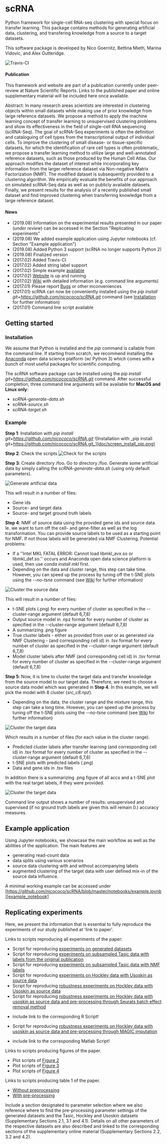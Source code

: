 scRNA
=====
Python framework for single-cell RNA-seq clustering with special 
focus on transfer learning. This package contains methods for 
generating artificial data, clustering, and transfering knowledge
from a source to a target datasets.

This software package is developed by Nico Goernitz, Bettina Mieth, Marina Vidovic, and Alex Gutteridge. 

![Travis-CI](https://travis-ci.org/nicococo/scRNA.svg?branch=master)

#### Publication
This framework and website are part of a publication currently under peer-review at Nature Scientific Reports. Links to the published paper and online supplementary material will be included here once available.

Abstract: In many research areas scientists are interested in clustering objects within small datasets while making use of prior knowledge from large reference datasets. We propose a method to apply the machine learning concept of transfer learning to unsupervised clustering problems and show its effectiveness in the field of single-cell RNA sequencing (scRNA-Seq). The goal of scRNA-Seq experiments is often the definition and cataloguing of cell types from the transcriptional output of individual cells. To improve the clustering of small disease- or tissue-specific datasets, for which the identification of rare cell types is often problematic, we propose a transfer learning method to utilize large and well-annotated reference datasets, such as those produced by the Human Cell Atlas. Our approach modifies the dataset of interest while incorporating key information from the larger reference dataset via Non-negative Matrix Factorization (NMF). The modified dataset is subsequently provided to a clustering algorithm. We empirically evaluate the benefits of our approach on simulated scRNA-Seq data as well as on publicly available datasets. Finally, we present results for the analysis of a recently published small dataset and find improved clustering when transferring knowledge from a large reference dataset. 

#### News
* (2019.08) Information on the experimental results presented in our paper (_under review_) can be accessed in the Section "Replicating experiments"  
* (2019.08) We added example application using Jupyter notebooks (cf. Section "Example application")
* (2019.08) Added Python 3 support (scRNA no longer supports Python 2)
* (2019.08) Finalized version
* (2017.02) Added Travis-CI
* (2017.02) Added string label support
* (2017.02) Simple example [available](#example)
* (2017.02) [Website](http://nicococo.github.io/scRNA/) is up and running
* (2017.02) [Wiki](https://github.com/nicococo/scRNA/wiki) with detailed information (e.g. command line arguments)
* (2017.01) Please report [Bugs](https://github.com/nicococo/scRNA/issues) or other inconveniences
* (2017.01) scRNA can now be conveniently installed using the _pip install git+https://github.com/nicococo/scRNA.git_ 
command (see [Installation](#installation) for further information)
* (2017.01) Command line script available



Getting started
---------------

### Installation
We assume that Python is installed and the _pip_ command is
callable from the command line. If starting from scratch, we recommend installing 
the [Anaconda](https://www.continuum.io/downloads) open data science 
platform (w/ Python 3) which comes with a bunch of most useful packages
for scientific computing.

The *scRNA* software package can be installed using the _pip install git+https://github.com/nicococo/scRNA.git_
command. After successful completion, three command line arguments will be 
available for **MacOS and Linux only**: 

* _scRNA-generate-data.sh_
* _scRNA-source.sh_ 
* _scRNA-target.sh_ 


### Example 
**Step 1**: Installation with _pip install git+https://github.com/nicococo/scRNA.git_
![Installation with _pip install git+https://github.com/nicococo/scRNA.git_](doc/screen_install_pip.png)



**Step 2**: Check the scripts
![Check for the scripts](doc/screen_install_scripts.png)



**Step 3**: Create directory /foo. Go to directory /foo. Generate some artificial data
by simply calling the _scRNA-generate-data.sh_ (using only default parameters).


![Generate artificial data](doc/screen_install_generate.png)


This will result in a number of files:
* Gene ids
* Source- and target data
* Source- and target ground truth labels



**Step 4**: NMF of source data using the provided gene ids and source data. Ie. we want
 to turn off the cell- and gene-filter as well as the log transformation.
 You can provide source labels to be used as a starting point for NMF. If not those labels
 will be generated via NMF Clustering.
Potential problems:
* If a ''Intel MKL FATAL ERROR: Cannot load libmkl_avx.so or libmkl_def.so.''
occurs and Anaconda open data science platform is used, then use _conda install mkl_ first.
* Depending on the data and cluster range, this step can take time. However, you can
 speed up the process by tuning off the t-SNE plots using the _--no-tsne_ command 
 (see [Wiki](https://github.com/nicococo/scRNA/wiki) for further information)

![Cluster the source data](doc/screen_install_source.png)


This will result in a number of files:
* t-SNE plots (.png) for every number of cluster as specified in the --cluster-range argument (default 6,7,8)
* Output source model in .npz format for every number of cluster as specified in the --cluster-range argument (default 6,7,8)
* A summarizing .png figure
* True cluster labels - either as provided from user or as generated via NMF Clustering - (and corresponding cell id) in .tsv format for every number of cluster as specified in the --cluster-range argument (default 6,7,8)
* Model cluster labels after NMF (and corresponding cell id) in .tsv format for every number of cluster as specified in the --cluster-range argument (default 6,7,8)




**Step 5**: Now, it is time to cluster the target data and transfer knowledge from the source model to our target data. Therefore, we need to
choose a source data model which was generated in **Step 4**. In this example, we will 
pick the model with 8 cluster (*src_c8.npz*).

* Depending on the data, the cluster range and the mixture range, this step can take a long
time. However, you can  speed up the process by tuning off the t-SNE plots using the _--no-tsne_ command 
(see [Wiki](https://github.com/nicococo/scRNA/wiki) for further information)

![Cluster the target data](doc/screen_install_target.png)

Which results in a number of files (for each value in the cluster range).
* Predicted cluster labels after transfer learning (and corresponding cell id) in .tsv format for every number of cluster as specified in the --cluster-range argument (default 6,7,8)
* t-SNE plots with predicted labels (.png)
* Data and gene ids in .tsv files

In addition there is a summarizing .png figure of all accs and a t-SNE plot with the real target labels, if they were provided.

![Cluster the target data](doc/screen_install_result.png)

Command line output shows a number of results: unsupervised and supervised (if no ground truth labels 
are given this will remain 0.) accuracy measures.

Example application
---------------

Using Jupyter notebooks, we showcase the main workflow as well as the abilities of the application.
The main features are 
* generating read-count data 
* data splits using various scenarios
* source data clustering with and without accompanying labels
* augmented clustering of the target data with user defined mix-in of the source data influence.

A minimal working example can be accessed under [https://github.com/nicococo/scRNA/blob/master/notebooks/example.ipynb][example_notebook]


[example_notebook]: https://github.com/nicococo/scRNA/blob/master/notebooks/example.ipynb


Replicating experiments 
---------------
Here, we present the information that is essential to fully reproduce the experiments of our study published at 'link to paper'.

Links to scripts reproducing all experiments of the paper: 
* Script for reproducing [experiments on generated datasets](https://github.com/nicococo/scRNA/blob/master/scripts/experiments/main_wrapper_generated_data.py)
* Script for reproducing [experiments on subsampled Tasic data with labels from the original publication](https://github.com/nicococo/scRNA/blob/master/scripts/experiments/main_wrapper_tasic.py)
* Script for reproducing [experiments on subsampled Tasic data with NMF labels](https://github.com/nicococo/scRNA/blob/master/scripts/experiments/main_wrapper_tasic_NMF_labels.py)
* Script for reproducing [experiments on Hockley data with Usoskin as source data](https://github.com/nicococo/scRNA/blob/master/scripts/experiments/main_wrapper_hockley.py)
* Script for reproducing [robustness experiments on Hockley data with Usoskin as source data](https://github.com/nicococo/scRNA/blob/master/scripts/experiments/main_wrapper_hockley_robustness.py)
* Script for reproducing [robustness experiments on Hockley data with usoskin as source data and pre-processing through Seurats batch effect removal method](https://github.com/nicococo/scRNA/blob/master/scripts/experiments/main_wrapper_hockley_robustness_seurat.py)
 - include link to the corresponding R Script!
* Script for reproducing [robustness experiments on Hockley data with usoskin as source data and pre-processing through MAGIC imputation](https://github.com/nicococo/scRNA/blob/master/scripts/experiments/main_wrapper_hockley_robustness_magic.py)
- include link to the corresponding Matlab Script!

Links to scripts producing figures of the paper. 
* Plot scripts of [Figure 2](https://github.com/nicococo/scRNA/blob/master/scripts/plots/main_plots_generated_data.py)
* Plot scripts of [Figure 3](https://github.com/nicococo/scRNA/blob/master/scripts/plots/main_plots_tasic.py)
* Plot scripts of [Figure 4](https://github.com/nicococo/scRNA/blob/master/scripts/plots/main_plots_hockley.py)
 
Links to scripts producing table 1 of the paper.
* [Without preprocessing](https://github.com/nicococo/scRNA/blob/master/scripts/plots/evaluate_hockley_robustness.py)
* [With pre-processing](https://github.com/nicococo/scRNA/blob/master/scripts/plots/evaluate_hockley_robustness_magic_seurat.py)

Include a section designated to parameter selection where we also reference where to find the pre-processing parameter settings of the generated datasets and the Tasic, Hockley and Usoskin datasets (Supplementary Sections 2.1, 3.1 and 4.1). Details on all other parameters of the respective datasets are also described and linked to the corresponding sections of the supplementary online material (Supplementary Sections 2.2, 3.2 and 4.2).
